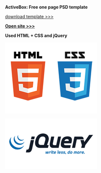 **ActiveBox: Free one page PSD template**

[download template >>>](https://freebiesbug.com/code-stuff/activebox-free-html-template/)

**<a href="https://neginfinity85.github.io/activebox/">Open site >>></a>**

**Used HTML + CSS and jQuery**

![html + css](img/readme/HTML-CSS.png)

![jQuery](img/readme/jquery.png)

